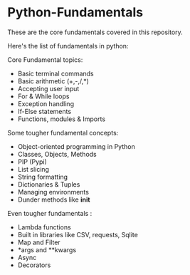 # Python-Fundamentals

These are the core fundamentals covered in this repository.

Here's the list of fundamentals in python:

Core Fundamental topics:

- Basic terminal commands 
- Basic arithmetic (+,-,/,*) 
- Accepting user input 
- For & While loops 
- Exception handling 
- If-Else statements 
- Functions, modules & Imports

Some tougher fundamental concepts:

- Object-oriented programming in Python
- Classes, Objects, Methods 
- PIP (Pypi) 
- List slicing 
- String formatting 
- Dictionaries & Tuples 
- Managing environments 
- Dunder methods like __init__

Even tougher fundamentals : 
- Lambda functions 
- Built in libraries like CSV, requests, Sqlite 
- Map and Filter 
- *args and **kwargs 
- Async 
- Decorators
